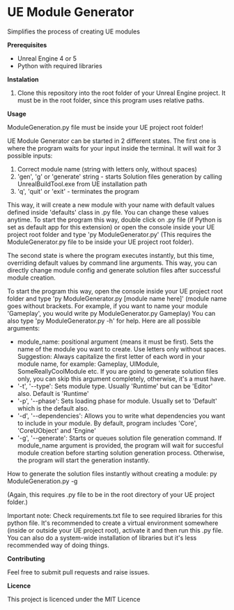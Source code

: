 # UE Module Generator
 Simplifies the process of creating UE modules

 **Prerequisites**

 * Unreal Engine 4 or 5
 * Python with required libraries

 **Instalation**
 1. Clone this repository into the root folder of your Unreal Engine project. It must be in the root folder, since this program uses relative paths.
 
 **Usage**

ModuleGeneration.py file must be inside your UE project root folder!

UE Module Generator can be started in 2 different states. The first one is where the program waits for your input inside the terminal. It will wait for 3 possible inputs:
1. Correct module name (string with letters only, without spaces)
2. 'gen', 'g' or 'generate' string - starts Solution files generation by calling UnrealBuildTool.exe from UE installation path
3. 'q', 'quit' or 'exit' - terminates the program

This way, it will create a new module with your name with default values defined inside 'defaults' class in .py file. You can change these values anytime.
To start the program this way, double click on .py file (if Python is set as default app for this extension) or open the console inside your UE project root folder and type 'py ModuleGenerator.py' (This requires the ModuleGenerator.py file to be inside your UE project root folder).

The second state is where the program executes instantly, but this time, overriding default values by command line arguments.
This way, you can directly change module config and generate solution files after successful module creation.

To start the program this way, open the console inside your UE project root folder and type 'py ModuleGenerator.py [module name here]' (module name goes without brackets. For example, if you want to name your module 'Gameplay', you would write py ModuleGenerator.py Gameplay)
You can also type 'py ModuleGenerator.py -h' for help. Here are all possible arguments:

- module_name: positional argument (means it must be first). Sets the name of the module you want to create. Use letters only without spaces. Suggestion: Always capitalize the first letter of each word in your module name, for example: Gameplay, UIModule, SomeReallyCoolModule etc. If you are goind to generate solution files only, you can skip this argument completely, otherwise, it's a must have.
- '-t', '--type': Sets module type. Usually 'Runtime' but can be 'Editor' also. Default is 'Runtime'
- '-p', '--phase': Sets loading phase for module. Usually set to 'Default' which is the default also.
- '-d', '--dependencies': Allows you to write what dependencies you want to include in your module. By default, program includes 'Core', 'CoreUObject' and 'Engine'
- '-g', '--generate': Starts or queues solution file generation command. If module_name argument is provided, the program will wait for succesful module creation before starting solution generation process. Otherwise, the program will start the generation instantly.

How to generate the solution files instantly without creating a module:
py ModuleGeneration.py -g

(Again, this requires .py file to be in the root directory of your UE project folder.)

Important note: Check requirements.txt file to see required libraries for this python file. It's recommended to create a virtual environment somewhere (inside or outside your UE project root), activate it and then run this .py file. You can also do a system-wide installation of libraries but it's less recommended way of doing things.

**Contributing**

Feel free to submit pull requests and raise issues.

**Licence**

This project is licenced under the MIT Licence